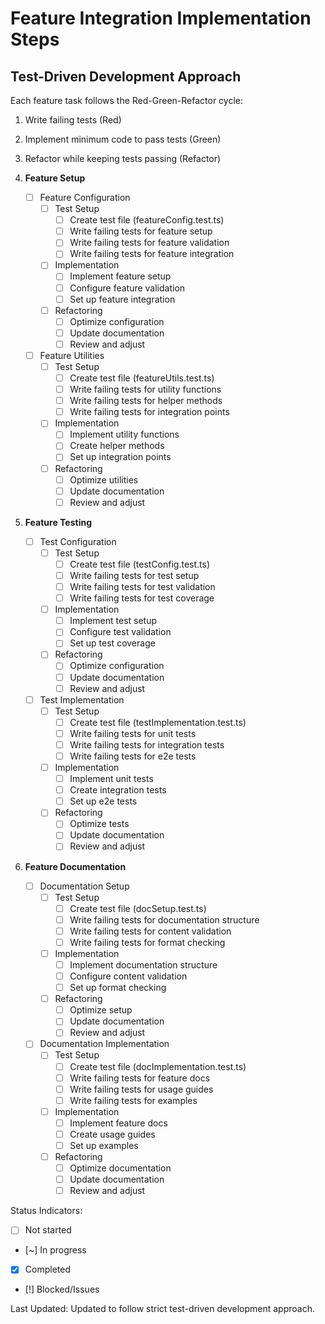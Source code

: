 # Feature Integration Implementation Steps

## Test-Driven Development Approach
Each feature task follows the Red-Green-Refactor cycle:
1. Write failing tests (Red)
2. Implement minimum code to pass tests (Green)
3. Refactor while keeping tests passing (Refactor)

1. **Feature Setup**
   - [ ] Feature Configuration
     - [ ] Test Setup
       - [ ] Create test file (featureConfig.test.ts)
       - [ ] Write failing tests for feature setup
       - [ ] Write failing tests for feature validation
       - [ ] Write failing tests for feature integration
     - [ ] Implementation
       - [ ] Implement feature setup
       - [ ] Configure feature validation
       - [ ] Set up feature integration
     - [ ] Refactoring
       - [ ] Optimize configuration
       - [ ] Update documentation
       - [ ] Review and adjust

   - [ ] Feature Utilities
     - [ ] Test Setup
       - [ ] Create test file (featureUtils.test.ts)
       - [ ] Write failing tests for utility functions
       - [ ] Write failing tests for helper methods
       - [ ] Write failing tests for integration points
     - [ ] Implementation
       - [ ] Implement utility functions
       - [ ] Create helper methods
       - [ ] Set up integration points
     - [ ] Refactoring
       - [ ] Optimize utilities
       - [ ] Update documentation
       - [ ] Review and adjust

2. **Feature Testing**
   - [ ] Test Configuration
     - [ ] Test Setup
       - [ ] Create test file (testConfig.test.ts)
       - [ ] Write failing tests for test setup
       - [ ] Write failing tests for test validation
       - [ ] Write failing tests for test coverage
     - [ ] Implementation
       - [ ] Implement test setup
       - [ ] Configure test validation
       - [ ] Set up test coverage
     - [ ] Refactoring
       - [ ] Optimize configuration
       - [ ] Update documentation
       - [ ] Review and adjust

   - [ ] Test Implementation
     - [ ] Test Setup
       - [ ] Create test file (testImplementation.test.ts)
       - [ ] Write failing tests for unit tests
       - [ ] Write failing tests for integration tests
       - [ ] Write failing tests for e2e tests
     - [ ] Implementation
       - [ ] Implement unit tests
       - [ ] Create integration tests
       - [ ] Set up e2e tests
     - [ ] Refactoring
       - [ ] Optimize tests
       - [ ] Update documentation
       - [ ] Review and adjust

3. **Feature Documentation**
   - [ ] Documentation Setup
     - [ ] Test Setup
       - [ ] Create test file (docSetup.test.ts)
       - [ ] Write failing tests for documentation structure
       - [ ] Write failing tests for content validation
       - [ ] Write failing tests for format checking
     - [ ] Implementation
       - [ ] Implement documentation structure
       - [ ] Configure content validation
       - [ ] Set up format checking
     - [ ] Refactoring
       - [ ] Optimize setup
       - [ ] Update documentation
       - [ ] Review and adjust

   - [ ] Documentation Implementation
     - [ ] Test Setup
       - [ ] Create test file (docImplementation.test.ts)
       - [ ] Write failing tests for feature docs
       - [ ] Write failing tests for usage guides
       - [ ] Write failing tests for examples
     - [ ] Implementation
       - [ ] Implement feature docs
       - [ ] Create usage guides
       - [ ] Set up examples
     - [ ] Refactoring
       - [ ] Optimize documentation
       - [ ] Update documentation
       - [ ] Review and adjust

Status Indicators:
- [ ] Not started
- [~] In progress
- [x] Completed
- [!] Blocked/Issues

Last Updated: Updated to follow strict test-driven development approach. 
